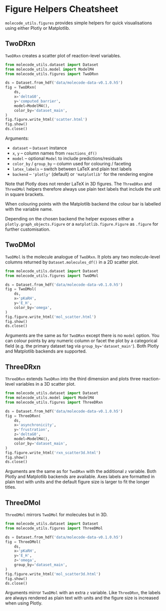 # Figure Helpers Cheatsheet

`molecode_utils.figures` provides simple helpers for quick visualisations using
either Plotly or Matplotlib.

## TwoDRxn

`TwoDRxn` creates a scatter plot of reaction-level variables.

```python
from molecode_utils.dataset import Dataset
from molecode_utils.model import ModelM4
from molecode_utils.figures import TwoDRxn

ds = Dataset.from_hdf('data/molecode-data-v0.1.0.h5')
fig = TwoDRxn(
    ds,
    x='deltaG0',
    y='computed_barrier',
    model=ModelM4(),
    color_by='dataset_main',
)
fig.figure.write_html('scatter.html')
fig.show()
ds.close()
```

Arguments:

- `dataset` – `Dataset` instance
- `x`, `y` – column names from `reactions_df()`
- `model` – optional `Model` to include predictions/residuals
- `color_by` / `group_by` – column used for colouring / faceting
- `latex_labels` – switch between LaTeX and plain text labels
- `backend` – `'plotly'` (default) or `'matplotlib'` for the rendering engine

Note that Plotly does not render LaTeX in 3D figures. The `ThreeDRxn` and
`ThreeDMol` helpers therefore always use plain text labels that include the unit
in square brackets.

When colouring points with the Matplotlib backend the colour bar is labelled with the variable name.

Depending on the chosen backend the helper exposes either a
`plotly.graph_objects.Figure` or a `matplotlib.figure.Figure` as `.figure` for
further customisation.

## TwoDMol

`TwoDMol` is the molecule analogue of `TwoDRxn`. It plots any two
molecule-level columns returned by `Dataset.molecules_df()` in a 2D scatter
plot.

```python
from molecode_utils.dataset import Dataset
from molecode_utils.figures import TwoDMol

ds = Dataset.from_hdf('data/molecode-data-v0.1.0.h5')
fig = TwoDMol(
    ds,
    x='pKaRH',
    y='E_H',
    color_by='omega',
)
fig.figure.write_html('mol_scatter.html')
fig.show()
ds.close()
```

Arguments are the same as for `TwoDRxn` except there is no `model` option.
You can colour points by any numeric column or facet the plot by a categorical
field (e.g. the primary dataset tag via `group_by='dataset_main'`).  Both
Plotly and Matplotlib backends are supported.

## ThreeDRxn

`ThreeDRxn` extends `TwoDRxn` into the third dimension and plots three
reaction-level variables in a 3D scatter plot.

```python
from molecode_utils.dataset import Dataset
from molecode_utils.model import ModelM4
from molecode_utils.figures import ThreeDRxn

ds = Dataset.from_hdf('data/molecode-data-v0.1.0.h5')
fig = ThreeDRxn(
    ds,
    x='asynchronicity',
    y='frustration',
    z='deltaG0',
    model=ModelM4(),
    color_by='dataset_main',
)
fig.figure.write_html('rxn_scatter3d.html')
fig.show()
ds.close()
```

Arguments are the same as for `TwoDRxn` with the additional `z` variable.
Both Plotly and Matplotlib backends are available. Axes labels are formatted in
plain text with units and the default figure size is larger to fit the longer
titles.

## ThreeDMol

`ThreeDMol` mirrors `TwoDMol` for molecules but in 3D.

```python
from molecode_utils.dataset import Dataset
from molecode_utils.figures import ThreeDMol

ds = Dataset.from_hdf('data/molecode-data-v0.1.0.h5')
fig = ThreeDMol(
    ds,
    x='pKaRH',
    y='E_H',
    z='omega',
    group_by='dataset_main',
)
fig.figure.write_html('mol_scatter3d.html')
fig.show()
ds.close()
```

Arguments mirror `TwoDMol` with an extra `z` variable.
Like `ThreeDRxn`, the labels are always rendered as plain text with units and the
figure size is increased when using Plotly.
